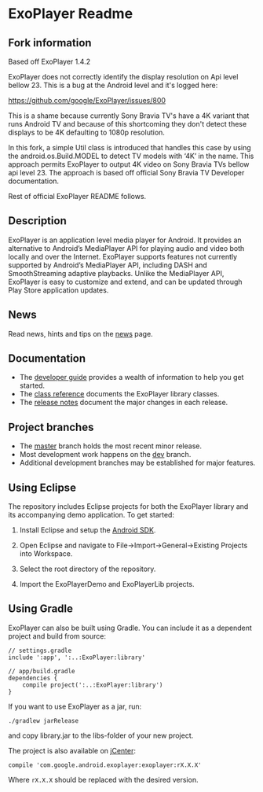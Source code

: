 # ExoPlayer Readme #

## Fork information ##

Based off ExoPlayer 1.4.2

ExoPlayer does not correctly identify the display resolution on Api level bellow 23. This is a bug at the Android level and it's logged here:

https://github.com/google/ExoPlayer/issues/800

This is a shame because currently Sony Bravia TV's have a 4K variant that runs Android TV and because of this shortcoming they don't detect these displays to be 4K defaulting to 1080p resolution.

In this fork, a simple Util class is introduced that handles this case by using the android.os.Build.MODEL to detect TV models with ‘4K’ in the name. This approach permits ExoPlayer to output 4K video on Sony Bravia TVs bellow api level 23. The approach is based off official Sony Bravia TV Developer documentation.

Rest of official ExoPlayer README follows.

## Description ##

ExoPlayer is an application level media player for Android. It provides an
alternative to Android’s MediaPlayer API for playing audio and video both
locally and over the Internet. ExoPlayer supports features not currently
supported by Android’s MediaPlayer API, including DASH and SmoothStreaming
adaptive playbacks. Unlike the MediaPlayer API, ExoPlayer is easy to
customize and extend, and can be updated through Play Store application
updates.

## News ##

Read news, hints and tips on the [news][] page.

[news]: https://google.github.io/ExoPlayer/news.html

## Documentation ##

* The [developer guide][] provides a wealth of information to help you get
started.
* The [class reference][] documents the ExoPlayer library classes.
* The [release notes][] document the major changes in each release.

[developer guide]: https://google.github.io/ExoPlayer/guide.html
[class reference]: https://google.github.io/ExoPlayer/doc/reference
[release notes]: https://github.com/google/ExoPlayer/blob/dev/RELEASENOTES.md

## Project branches ##

  * The [master][] branch holds the most recent minor release.
  * Most development work happens on the [dev][] branch.
  * Additional development branches may be established for major features.

[master]: https://github.com/google/ExoPlayer/tree/master
[dev]: https://github.com/google/ExoPlayer/tree/dev

## Using Eclipse ##

The repository includes Eclipse projects for both the ExoPlayer library and its
accompanying demo application. To get started:

  1. Install Eclipse and setup the [Android SDK][].

  1. Open Eclipse and navigate to File->Import->General->Existing Projects into
     Workspace.

  1. Select the root directory of the repository.

  1. Import the ExoPlayerDemo and ExoPlayerLib projects.

[Android SDK]: http://developer.android.com/sdk/index.html


## Using Gradle ##

ExoPlayer can also be built using Gradle. You can include it as a dependent project and build from source:

```
// settings.gradle
include ':app', ':..:ExoPlayer:library'

// app/build.gradle
dependencies {
    compile project(':..:ExoPlayer:library')
}
```

If you want to use ExoPlayer as a jar, run:

```
./gradlew jarRelease
```

and copy library.jar to the libs-folder of your new project.

The project is also available on [jCenter](https://bintray.com/google/exoplayer/exoplayer/view):

```
compile 'com.google.android.exoplayer:exoplayer:rX.X.X'
```

Where `rX.X.X` should be replaced with the desired version.
